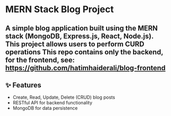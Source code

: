 # MERN Stack Blog Project

A simple blog application built using the **MERN stack** (MongoDB, Express.js, React, Node.js). This project allows users to perform CURD operations
This repo contains only the backend, for the frontend, see: https://github.com/hatimhaiderali/blog-frontend
---

## ✨ **Features**
- Create, Read, Update, Delete (CRUD) blog posts
- RESTful API for backend functionality
- MongoDB for data persistence
